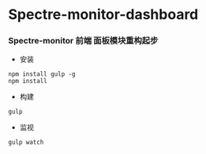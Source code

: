# Spectre-monitor-dashboard
### Spectre-monitor 前端 面板模块重构起步

* 安装

```shell
npm install gulp -g
npm install
```

* 构建

```shell
gulp
```

* 监视

```shell
gulp watch
```

